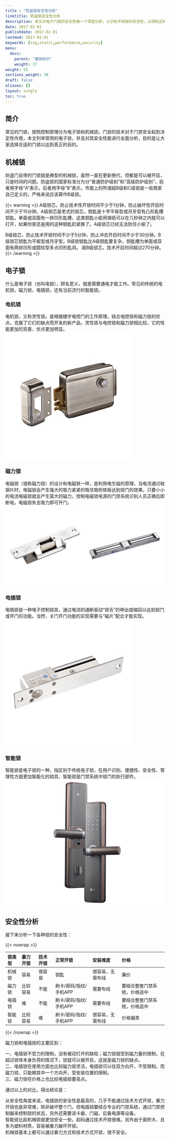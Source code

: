 ```yaml
---
title : "防盗锁安全性分析"
linktitle: 防盗锁安全性分析
description: 本文对电子门锁的安全性做一个深度分析，认识到不同锁的安全性，以得到正确选择和使用
date: 2017-02-01
publishdate: 2017-02-01
lastmod: 2017-02-01
keywords: [ssg,static,performance,security]
menu:
  docs:
    parent: "基础知识"
    weight: 17
weight: 55
sections_weight: 30
draft: false
aliases: []
layout: single
toc: true
---
```


## 简介

常见的门锁，按照控制原理分为电子锁和机械锁。门锁的技术对于门禁安全起到决定性作用，本文列举常用的电子锁，并且对其安全性能进行全面分析，目的是让大家选择合适的门锁以达到真正的目的。

## 机械锁

防盗门自带的门锁就是典型的机械锁，虽然一直在更新换代，但都是可以被开启，只是时间的问题。防盗锁的国家标准分为分“普通防护级别”和“高级防护级别”，前者用字母“A”表示，后者用字母“B”表示。市面上的所谓超B级和C级锁是一些商家自己定义的，严格来说应该算作B级锁。

{{< warning >}}
A级锁芯，防止技术性开锁时间不少于1分钟，防止破坏性开启时间不少于15分钟。A级锁芯是老式的锁芯，钥匙是十字平板型或月牙型有凸形匙槽钥匙，单面或双面有一排凹形匙槽，这类钥匙小偷用锡纸可以在几秒钟之内就可以打开，如果你家还是用的这种钥匙赶紧换了。A级锁芯已经无法防住小偷了。  

B级锁芯，防止技术开锁时间不少于5分钟，防止冲击开启时间不少于30分钟。B级锁芯钥匙为平板型或月牙型，B级锁钥匙比A级钥匙要复杂，钥匙槽为单面或双面有两排凹形或圆柱型多点凹形匙洞。
超B级锁芯，技术开启时间超过270分钟。
{{< /warning >}}

## 电子锁

什么是电子锁（也叫电锁），顾名思义，就是需要通电才能工作。常见的传统的电机锁，磁力锁，电插锁，还有当前流行的智能锁。

### 电机锁

电机锁，又称灵性锁。是根据楼宇电控门的工作原理，结合电控锁和磁力锁的优点，克服了它们的缺点而开发的新产品，灵性锁与电控锁和磁力锁相比较，它的性能更加的完善、优点更加明显。
![电机锁](images/intelligent-electric-lock.jpg)

### 磁力锁

电磁锁（或称磁力锁）的设计和电磁铁一样，是利用电生磁的原理，当电流通过硅钢片时，电磁锁会产生强大的吸力紧紧的吸住吸附铁板达到锁门的效果。只要小小的电流电磁锁就会产生莫大的磁力，控制电磁锁电源的门禁系统识别人员正确后即断电，电磁锁失去吸力即可开门。
![电磁锁-阴极锁](images/electric-Strike-lock.jpg)

### 电插锁

电插锁是一种电子控制锁具，通过电流的通断驱动“锁舌”的伸出或缩回以达到锁门或开门的功能。当然，关门开门功能的实现需要与“磁片”配合才能实现。
![电插锁](images/electric-bolt-lock.jpg)

### 智能锁

智能锁是电子锁的一种，指区别于传统电子锁，在用户识别、便捷性、安全性、管理性方面更加智能化的锁具，智能锁是门禁系统中锁门的执行部件。
![电插锁](images/intelligentlock.jpg)

## 安全性分析

接下来分析一下各种锁的安全性：

{{< nowrap >}}

| 锁类型 | 暴力开锁 | 技术开锁 | 正常开锁 | 安装难度 | 价格 |
| :-- | :-- | :-- | :-- | :-- | :-- |
| 机械锁 | 容易 | 很容易 | 钥匙 | 很容易，无需布线 | 廉价 |
| 磁力锁 | 比较容易 | 不能 | 刷卡/密码/指纹/手机APP | 需要布线 | 要结合整套门禁系统，价格适中 |
| 电插锁 | 难 | 不能 | 刷卡/密码/指纹/手机APP | 需要布线 | 要结合整套门禁系统，价格适中 |
| 智能锁 | 比较容易 | 难 | 刷卡/密码/指纹/手机APP | 很容易，无需布线 | 价格偏贵 |

{{< /nowrap >}}

磁力锁和电插锁的主要区别：

一、电插锁不受力的限制，没有被动打开的缺陷；磁力锁就受到磁力量的限制，在超过锁体本身负荷的情况下，锁就可以被开启，这就是磁力锁的缺点。  
二、电插锁在使用方面也比较磁力锁灵活，电插锁可以往双方向开，不受限制。而磁力锁，只能朝其中一个方向开，受安装位置的限制。  
三、磁力锁在价格上也比较电插锁要高点。

通过以上的对比，得出结论是：

从安全性角度来说，电插锁的安全性是最高的，几乎不能通过技术方式开锁，暴力开锁也是非常难，除非破坏整个门，但电插锁要结合专业的门禁系统，通过门禁控制器来控制锁的状态，另外还需要读卡器，门磁，后备电源等设备。  
智能锁比起机械锁就更加安全一些，起码通过技术开锁很难。另外由于面积大、且多为塑料材质，容易被暴力破坏开锁。  
机械锁基本上都可以通过暴力方式和技术方式开锁，很不安全。
